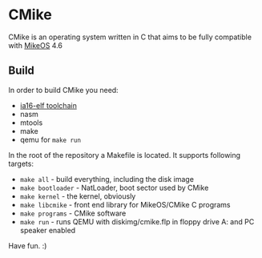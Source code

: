 # CMike
CMike is an operating system written in C that aims to be
fully compatible with [MikeOS](http://mikeos.sourceforge.net/) 4.6

## Build
In order to build CMike you need:
 * [ia16-elf toolchain](https://github.com/tkchia/build-ia16)
 * nasm
 * mtools
 * make
 * qemu for `make run`

In the root of the repository a Makefile is located. It supports
following targets:
 * `make all` - build everything, including the disk image
 * `make bootloader` - NatLoader, boot sector used by CMike
 * `make kernel` - the kernel, obviously
 * `make libcmike` - front end library for MikeOS/CMike C programs
 * `make programs` - CMike software
 * `make run` - runs QEMU with diskimg/cmike.flp in floppy drive A:
   and PC speaker enabled

Have fun. :)
